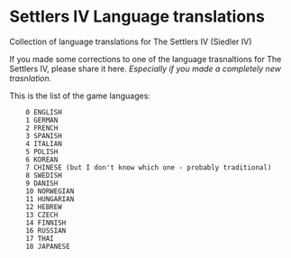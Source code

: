 # Settlers IV Language translations
Collection of language translations for The Settlers IV (Siedler IV)

If you made some corrections to one of the language trasnaltions for The Settlers IV, please share it here. *Especially if you made a completely new trasnlation.*

This is the list of the game languages:

        0 ENGLISH
        1 GERMAN
        2 FRENCH
        3 SPANISH
        4 ITALIAN
        5 POLISH
        6 KOREAN
        7 CHINESE (but I don't know which one - probably traditional)
        8 SWEDISH
        9 DANISH
        10 NORWEGIAN
        11 HUNGARIAN
        12 HEBREW
        13 CZECH
        14 FINNISH
        16 RUSSIAN
        17 THAI
        18 JAPANESE
